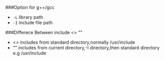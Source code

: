 ###Option for g++/gcc
- `-L` library path
- `-I` include file path

###Differece Between include <> ""
- <> includes from standard directory,normally /usr/include
- "" includes from current directory,-I directory,then standard directory e.g /usr/include
